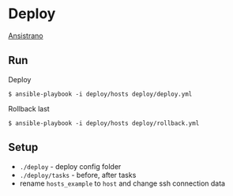 # Deploy

[Ansistrano](https://github.com/ansistrano/deploy)

## Run

Deploy

`$ ansible-playbook -i deploy/hosts deploy/deploy.yml`

Rollback last

`$ ansible-playbook -i deploy/hosts deploy/rollback.yml`

## Setup

* `./deploy` - deploy config folder
* `./deploy/tasks` - before, after tasks
* rename `hosts_example` to `host` and change ssh connection data 
